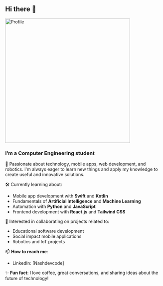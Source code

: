 ## Hi there 👋

<img src="https://github.com/user-attachments/assets/1fa3697b-f8e4-42ed-8f32-b053952c83e3" alt="Profile" width="400" height="auto" />

### I’m a Computer Engineering student 

🚀 Passionate about technology, mobile apps, web development, and robotics. I'm always eager to learn new things and apply my knowledge to create useful and innovative solutions.

🛠️ Currently learning about:
- Mobile app development with **Swift** and **Kotlin**
- Fundamentals of **Artificial Intelligence** and **Machine Learning**
- Automation with **Python** and **JavaScript**
- Frontend development with **React.js** and **Tailwind CSS**

👾 Interested in collaborating on projects related to:
- Educational software development
- Social impact mobile applications
- Robotics and IoT projects

📫 **How to reach me**:
- LinkedIn: [Nashdevcode]

✨ **Fun fact**: I love coffee, great conversations, and sharing ideas about the future of technology!
